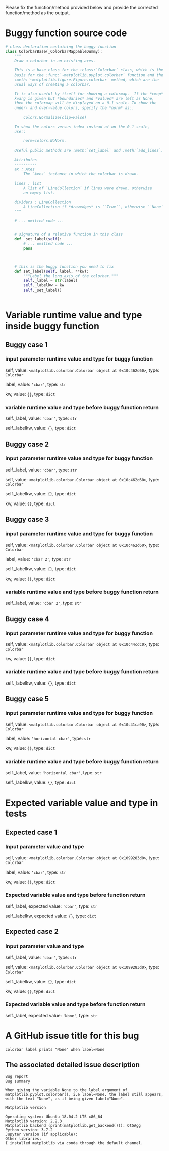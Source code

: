Please fix the function/method provided below and provide the corrected function/method as the output.


# Buggy function source code
```python
# class declaration containing the buggy function
class ColorbarBase(_ColorbarMappableDummy):
    """
    Draw a colorbar in an existing axes.
    
    This is a base class for the :class:`Colorbar` class, which is the
    basis for the :func:`~matplotlib.pyplot.colorbar` function and the
    :meth:`~matplotlib.figure.Figure.colorbar` method, which are the
    usual ways of creating a colorbar.
    
    It is also useful by itself for showing a colormap.  If the *cmap*
    kwarg is given but *boundaries* and *values* are left as None,
    then the colormap will be displayed on a 0-1 scale. To show the
    under- and over-value colors, specify the *norm* as::
    
        colors.Normalize(clip=False)
    
    To show the colors versus index instead of on the 0-1 scale,
    use::
    
        norm=colors.NoNorm.
    
    Useful public methods are :meth:`set_label` and :meth:`add_lines`.
    
    Attributes
    ----------
    ax : Axes
        The `Axes` instance in which the colorbar is drawn.
    
    lines : list
        A list of `LineCollection` if lines were drawn, otherwise
        an empty list.
    
    dividers : LineCollection
        A LineCollection if *drawedges* is ``True``, otherwise ``None``.
    """

    # ... omitted code ...


    # signature of a relative function in this class
    def _set_label(self):
        # ... omitted code ...
        pass



    # this is the buggy function you need to fix
    def set_label(self, label, **kw):
        """Label the long axis of the colorbar."""
        self._label = str(label)
        self._labelkw = kw
        self._set_label()
    
```

# Variable runtime value and type inside buggy function
## Buggy case 1
### input parameter runtime value and type for buggy function
self, value: `<matplotlib.colorbar.Colorbar object at 0x10c462d60>`, type: `Colorbar`

label, value: `'cbar'`, type: `str`

kw, value: `{}`, type: `dict`

### variable runtime value and type before buggy function return
self._label, value: `'cbar'`, type: `str`

self._labelkw, value: `{}`, type: `dict`

## Buggy case 2
### input parameter runtime value and type for buggy function
self._label, value: `'cbar'`, type: `str`

self, value: `<matplotlib.colorbar.Colorbar object at 0x10c462d60>`, type: `Colorbar`

self._labelkw, value: `{}`, type: `dict`

kw, value: `{}`, type: `dict`

## Buggy case 3
### input parameter runtime value and type for buggy function
self, value: `<matplotlib.colorbar.Colorbar object at 0x10c462d60>`, type: `Colorbar`

label, value: `'cbar 2'`, type: `str`

self._labelkw, value: `{}`, type: `dict`

kw, value: `{}`, type: `dict`

### variable runtime value and type before buggy function return
self._label, value: `'cbar 2'`, type: `str`

## Buggy case 4
### input parameter runtime value and type for buggy function
self, value: `<matplotlib.colorbar.Colorbar object at 0x10c44cdc0>`, type: `Colorbar`

kw, value: `{}`, type: `dict`

### variable runtime value and type before buggy function return
self._labelkw, value: `{}`, type: `dict`

## Buggy case 5
### input parameter runtime value and type for buggy function
self, value: `<matplotlib.colorbar.Colorbar object at 0x10c41ca90>`, type: `Colorbar`

label, value: `'horizontal cbar'`, type: `str`

kw, value: `{}`, type: `dict`

### variable runtime value and type before buggy function return
self._label, value: `'horizontal cbar'`, type: `str`

self._labelkw, value: `{}`, type: `dict`



# Expected variable value and type in tests
## Expected case 1
### Input parameter value and type
self, value: `<matplotlib.colorbar.Colorbar object at 0x1099283d0>`, type: `Colorbar`

label, value: `'cbar'`, type: `str`

kw, value: `{}`, type: `dict`

### Expected variable value and type before function return
self._label, expected value: `'cbar'`, type: `str`

self._labelkw, expected value: `{}`, type: `dict`

## Expected case 2
### Input parameter value and type
self._label, value: `'cbar'`, type: `str`

self, value: `<matplotlib.colorbar.Colorbar object at 0x1099283d0>`, type: `Colorbar`

self._labelkw, value: `{}`, type: `dict`

kw, value: `{}`, type: `dict`

### Expected variable value and type before function return
self._label, expected value: `'None'`, type: `str`






# A GitHub issue title for this bug
```text
colorbar label prints "None" when label=None
```

## The associated detailed issue description
```text
Bug report
Bug summary

When giving the variable None to the label argument of matplotlib.pyplot.colorbar(), i.e label=None, the label still appears, with the text "None", as if being given label="None".

Matplotlib version

Operating system: Ubuntu 18.04.2 LTS x86_64
Matplotlib version: 2.2.3
Matplotlib backend (print(matplotlib.get_backend())): Qt5Agg
Python version: 3.7.2
Jupyter version (if applicable):
Other libraries:
I installed matplotlib via conda through the default channel.
```



